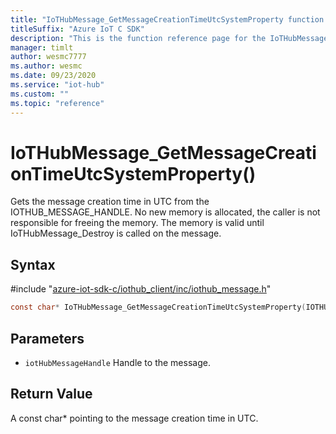 ```yaml
---                             
title: "IoTHubMessage_GetMessageCreationTimeUtcSystemProperty function reference | Microsoft Docs" 
titleSuffix: "Azure IoT C SDK"            
description: "This is the function reference page for the IoTHubMessage_GetMessageCreationTimeUtcSystemProperty() function in the Azure IoT C SDK. This SDK is used with Azure IoT Hub and Azure IoT Hub Device Provisioning Service"            
manager: timlt                 
author: wesmc7777              
ms.author: wesmc               
ms.date: 09/23/2020                    
ms.service: "iot-hub"             
ms.custom: ""                
ms.topic: "reference"        
---                            
```


# IoTHubMessage_GetMessageCreationTimeUtcSystemProperty()

Gets the message creation time in UTC from the IOTHUB_MESSAGE_HANDLE. No new memory is allocated, the caller is not responsible for freeing the memory. The memory is valid until IoTHubMessage_Destroy is called on the message.

## Syntax

\#include "[azure-iot-sdk-c/iothub_client/inc/iothub_message.h](../iothub-message-h.md)"  
```C
const char* IoTHubMessage_GetMessageCreationTimeUtcSystemProperty(IOTHUB_MESSAGE_HANDLE  MU_C2);
```

## Parameters
* `iotHubMessageHandle` Handle to the message.

## Return Value
A const char* pointing to the message creation time in UTC.

